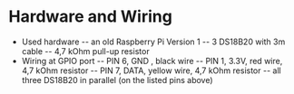 # Hardware and Wiring
- Used hardware
-- an old Raspberry Pi Version 1
-- 3 DS18B20 with 3m cable
-- 4,7 kOhm pull-up resistor
- Wiring at GPIO port
-- PIN 6, GND , black wire
-- PIN 1, 3.3V, red wire, 4,7 kOhm resistor
-- PIN 7, DATA, yellow wire, 4,7 kOhm resistor
-- all three DS18B20 in parallel (on the listed pins above)

